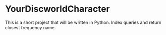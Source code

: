 # YourDiscworldCharacter
This is a short project that will be written in Python. Index queries and return closest frequency name.
